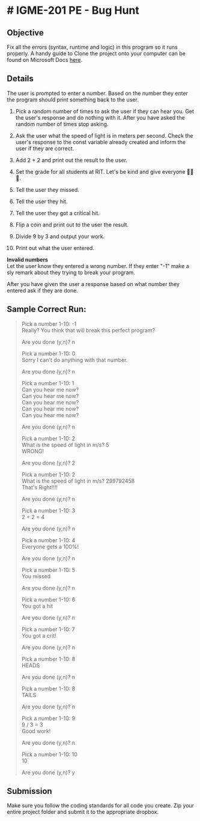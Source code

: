# # IGME-201 PE - Bug Hunt

## Objective
Fix all the errors (syntax, runtime and logic) in this program so it runs properly. A handy guide to Clone the project onto your computer can be found on Microsoft Docs [here](https://docs.microsoft.com/en-us/vsts/repos/git/clone?view=vsts&tabs=visual-studio#clone-from-another-git-provider).

## Details
The user is prompted to enter a number. Based on the number they enter the program should print something back to the user.

1. Pick a random number of times to ask the user if they can hear you. Get the user's response and do nothing with it. After you have asked the random number of times stop asking.

1. Ask the user what the speed of light is in meters per second. Check the user's response to the const variable already created and inform the user if they are correct.

1. Add 2 + 2 and print out the result to the user.

1. Set the grade for all students at RIT. Let's be kind and give everyone :tada::100::tada:.

1. Tell the user they missed.

1. Tell the user they hit.

1. Tell the user they got a critical hit.

1. Flip a coin and print out to the user the result.

1. Divide 9 by 3 and output your work.

1. Print out what the user entered.

**Invalid numbers**  
Let the user know they entered a wrong number. If they enter "-1" make a sly remark about they trying to break your program.

After you have given the user a response based on what number they entered ask if they are done.

## Sample Correct Run:

> Pick a number 1-10: -1  
> Really? You think that will break this perfect program?
> 
> Are you done (y,n)? n
> 
> 
> Pick a number 1-10: 0  
> Sorry I can't do anything with that number.
> 
> Are you done (y,n)? n
> 
> 
> Pick a number 1-10: 1  
> Can you hear me now?  
> Can you hear me now?  
> Can you hear me now?  
> Can you hear me now?  
> Can you hear me now?
> 
> Are you done (y,n)? n
> 
> 
> Pick a number 1-10: 2  
> What is the speed of light in m/s? 5  
> WRONG!
> 
> Are you done (y,n)? 2
> 
> 
> Pick a number 1-10: 2  
> What is the speed of light in m/s? 299792458  
> That's Right!!!!
> 
> Are you done (y,n)? n
> 
> 
> Pick a number 1-10: 3  
> 2 + 2 = 4
> 
> Are you done (y,n)? n
> 
> 
> Pick a number 1-10: 4  
> Everyone gets a 100%!
> 
> Are you done (y,n)? n
> 
> 
> Pick a number 1-10: 5  
> You missed
> 
> Are you done (y,n)? n
> 
> 
> Pick a number 1-10: 6  
> You got a hit
> 
> Are you done (y,n)? n
> 
> 
> Pick a number 1-10: 7  
> You got a crit!
> 
> Are you done (y,n)? n
> 
> 
> Pick a number 1-10: 8  
> HEADS
> 
> Are you done (y,n)? n
> 
> 
> Pick a number 1-10: 8  
> TAILS
> 
> Are you done (y,n)? n
> 
> 
> Pick a number 1-10: 9  
> 9 / 3 = 3  
> Good work!
> 
> Are you done (y,n)? n
> 
> 
> Pick a number 1-10: 10  
> 10
> 
> Are you done (y,n)? y

## Submission

Make sure you follow the coding standards for all code you create.
Zip your entire project folder and submit it to the appropriate dropbox.
